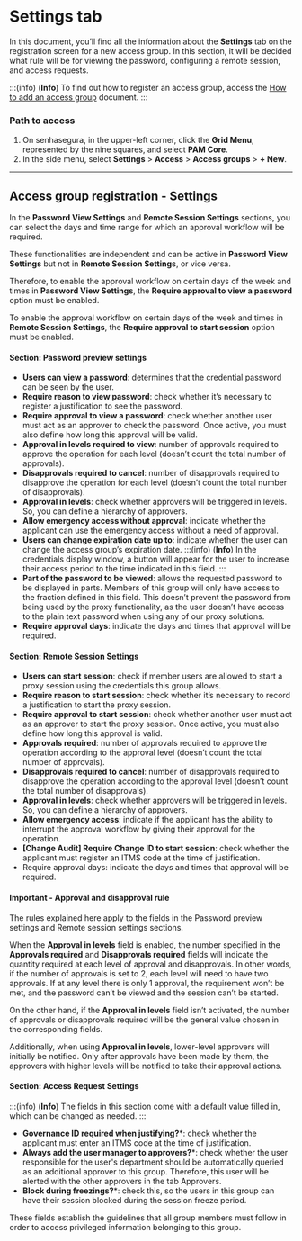 # Settings tab

In this document, you’ll find all the information about the **Settings** tab on the registration screen for a new access group. In this section, it will be decided what rule will be for viewing the password, configuring a remote session, and access requests.

:::(info) (**Info**)
To find out how to register an access group, access the [How to add an access group](/v3-32/docs/pam-session-how-to-add-an-access-group) document.
:::

### Path to access

1. On senhasegura, in the upper-left corner, click the **Grid Menu**, represented by the nine squares, and select **PAM Core**.
2. In the side menu, select **Settings** > **Access** > **Access groups** > **+ New**.

---
## Access group registration - Settings
In the **Password View Settings** and **Remote Session Settings** sections, you can select the days and time range for which an approval workflow will be required.

These functionalities are independent and can be active in **Password View Settings** but not in **Remote Session Settings**, or vice versa.

Therefore, to enable the approval workflow on certain days of the week and times in **Password View Settings**, the **Require approval to view a password** option must be enabled.

To enable the approval workflow on certain days of the week and times in **Remote Session Settings**, the **Require approval to start session** option must be enabled.

#### Section: Password preview settings

* **Users can view a password**: determines that the credential password can be seen by the user.
* **Require reason to view password**: check whether it’s necessary to register a justification to see the password.
* **Require approval to view a password**: check whether another user must act as an approver to check the password. Once active, you must also define how long this approval will be valid.
* **Approval in levels required to view**: number of approvals required to approve the operation for each level (doesn’t count the total number of approvals).
* **Disapprovals required to cancel**: number of disapprovals required to disapprove the operation for each level (doesn’t count the total number of disapprovals).
* **Approval in levels**: check whether approvers will be triggered in levels. So, you can define a hierarchy of approvers.
* **Allow emergency access without approval**: indicate whether the applicant can use the emergency access without a need of approval.
* **Users can change expiration date up to**: indicate whether the user can change the access group’s expiration date.
    :::(info) (**Info**)
    In the credentials display window, a button will appear for the user to increase their access period to the time indicated in this field.
    :::
* **Part of the password to be viewed**: allows the requested password to be displayed in parts. Members of this group will only have access to the fraction defined in this field. This doesn’t prevent the password from being used by the proxy functionality, as the user doesn’t have access to the plain text password when using any of our proxy solutions.
* **Require approval days**: indicate the days and times that approval will be required.

#### Section: Remote Session Settings

* **Users can start session**: check if member users are allowed to start a proxy session using the credentials this group allows.
* **Require reason to start session**: check whether it’s necessary to record a justification to start the proxy session.
* **Require approval to start session**: check whether another user must act as an approver to start the proxy session. Once active, you must also define how long this approval is valid.
* **Approvals required**: number of approvals required to approve the operation according to the approval level (doesn’t count the total number of approvals).
* **Disapprovals required to cancel**: number of disapprovals required to disapprove the operation according to the approval level (doesn’t count the total number of disapprovals). 
* **Approval in levels**: check whether approvers will be triggered in levels. So, you can define a hierarchy of approvers.
* **Allow emergency access**: indicate if the applicant has the ability to interrupt the approval workflow by giving their approval for the operation.
* **[Change Audit] Require Change ID to start session**: check whether the applicant must register an ITMS code at the time of justification.
* Require approval days: indicate the days and times that approval will be required.

#### Important - Approval and disapproval rule
The rules explained here apply to the fields in the Password preview settings and Remote session settings sections.

When the **Approval in levels** field is enabled, the number specified in the **Approvals required** and **Disapprovals required** fields will indicate the quantity required at each level of approval and disapprovals. In other words, if the number of approvals is set to 2, each level will need to have two approvals. If at any level there is only 1 approval, the requirement won’t be met, and the password can’t be viewed and the session can’t be started.

On the other hand, if the **Approval in levels** field isn’t activated, the number of approvals or disapprovals required will be the general value chosen in the corresponding fields.

Additionally, when using **Approval in levels**, lower-level approvers will initially be notified. Only after approvals have been made by them, the approvers with higher levels will be notified to take their approval actions.

#### Section: Access Request Settings
:::(info) (**Info**)
The fields in this section come with a default value filled in, which can be changed as needed.
:::

* **Governance ID required when justifying?***: check whether the applicant must enter an ITMS code at the time of justification.
* **Always add the user manager to approvers?***: check whether the user responsible for the user's department should be automatically queried as an additional approver to this group. Therefore, this user will be alerted with the other approvers in the tab Approvers.
* **Block during freezings?***: check this, so the users in this group can have their session blocked during the session freeze period.

These fields establish the guidelines that all group members must follow in order to access privileged information belonging to this group.
